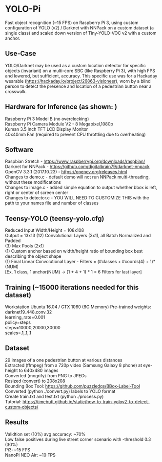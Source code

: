 # YOLO-Pi
Fast object recognition (~15 FPS) on Raspberry Pi 3, using custom configuration of YOLO (v2) / Darknet with NNPack on a custom dataset (a single class) and scaled down version of Tiny-YOLO-VOC v2 with a custom anchor.

Use-Case
--------
YOLO/Darknet may be used as a custom location detector for specific objects (invariant) on a multi-core SBC (like Raspberry Pi 3), with high FPS and lowered, but sufficient, accuracy.  This specific use was for a Hackaday wearable (https://hackaday.io/project/26863-visioneer), worn by a blind person to detect the presence and location of a pedestrian button near a crosswalk.

Hardware for Inference (as shown:  )
--------
Raspberry Pi 3 Model B (no overclocking)    
Raspberry Pi Camera Module V2 - 8 Megapixel,1080p     
Kuman 3.5 Inch TFT LCD Display Monitor    
40x40mm Fan (required to prevent CPU throttling due to overheating)    

Software
--------
Raspbian Stretch - https://www.raspberrypi.org/downloads/raspbian/    
Darknet for NNPack - https://github.com/digitalbrain79/darknet-nnpack    
OpenCV 3.3.1 (2017.10.23) - https://opencv.org/releases.html    
Changes to demo.c - default demo will not run NNPack multi-threading, without these modifications    
Changes to image.c - added simple equation to output whether bbox is left, right or center of screen center    
Changes to detector.c - YOU WILL NEED TO CUSTOMIZE THIS with the path to your names file and number of classes   

Teensy-YOLO (teensy-yolo.cfg)
-----------
Reduced Input Width/Height = 108x108    
Output = 13x13
(12) Convolutional Layers (3x1), all Batch Normalized and Padded    
(3) Max Pools (2x1)    
(1) Custom anchor based on width/height ratio of bounding box best describing the object shape    
(1) Final Linear Convolutional Layer - Filters = (#classes + #coords(4) + 1)*(NUM)    
[Ex. 1 class, 1 anchor(NUM) -> (1 + 4 + 1) * 1 = 6  Filters for last layer]    

Training (~15000 iterations needed for this dataset)
--------
Workstation Ubuntu 16.04 / GTX 1060 (6G Memory) 
Pre-trained weights: darknet19_448.conv.32    
learning_rate=0.001    
policy=steps    
steps=10000,20000,30000    
scales=.1,.1,.1    

Dataset
-------
29 images of a one pedestrian button at various distances    
Extracted (ffmpeg) from a 720p video (Samsung Galaxy 8 phone) at eye-height to 640x480 images    
Converted (mogrify) from PNG to JPEGs    
Resized (convert) to 208x208    
Bounding Box Tool:  https://github.com/puzzledqs/BBox-Label-Tool    
Converted (python ./convert.py) labels to YOLO format    
Create train.txt and test.txt (python ./process.py)    
Tutorial: https://timebutt.github.io/static/how-to-train-yolov2-to-detect-custom-objects/    

Results
-------
Validtion set (10%) avg accuracy: ~70%    
Low false positives during live street corner scenario with -threshold 0.3 (30%)    
Pi3: ~15 FPS    
NanoPi NEO Air: ~10 FPS    
